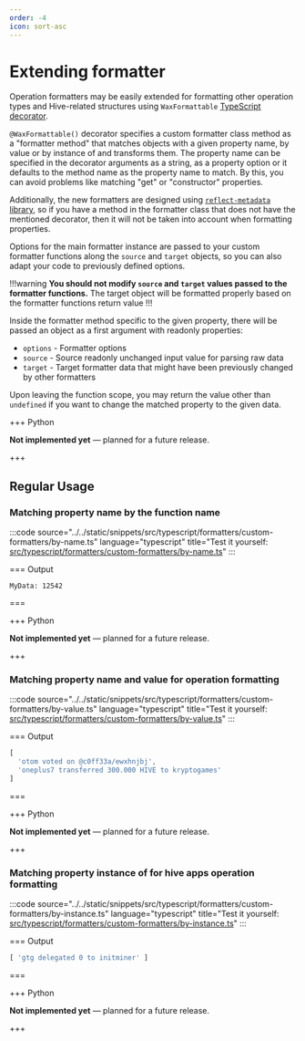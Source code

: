 ```yaml
---
order: -4
icon: sort-asc
---
```


# Extending formatter

Operation formatters may be easily extended for formatting other operation types and Hive-related structures using `WaxFormattable` [TypeScript decorator](https://www.typescriptlang.org/docs/handbook/decorators.html).

`@WaxFormattable()` decorator specifies a custom formatter class method as a "formatter method" that matches objects with a given property name, by value or by instance of and transforms them. The property name can be specified in the decorator arguments as a string, as a property option or it defaults to the method name as the property name to match. By this, you can avoid problems like matching "get" or "constructor" properties.

Additionally, the new formatters are designed using [`reflect-metadata` library](https://www.npmjs.com/package/reflect-metadata), so if you have a method in the formatter class that does not have the mentioned decorator, then it will not be taken into account when formatting properties.

Options for the main formatter instance are passed to your custom formatter functions along the `source` and `target` objects, so you can also adapt your code to previously defined options.

!!!warning
**You should not modify `source` and `target` values passed to the formatter functions.** The target object will be formatted properly based on the formatter functions return value
!!!

Inside the formatter method specific to the given property, there will be passed an object as a first argument with readonly properties:

- `options` - Formatter options
- `source` - Source readonly unchanged input value for parsing raw data
- `target` - Target formatter data that might have been previously changed by other formatters

Upon leaving the function scope, you may return the value other than `undefined` if you want to change the matched property to the given data.

+++ Python

**Not implemented yet** — planned for a future release.

+++

## Regular Usage

### Matching property name by the function name

:::code source="../../static/snippets/src/typescript/formatters/custom-formatters/by-name.ts" language="typescript" title="Test it yourself: [src/typescript/formatters/custom-formatters/by-name.ts](https://stackblitz.com/github/openhive-network/wax-doc-snippets?file=src%2Ftypescript%2Fformatters%2Fcustom-formatters%2Fby-name.ts&startScript=test-formatters-custom-formatters-by-name)" :::

=== Output

```text
MyData: 12542
```

===

+++ Python

**Not implemented yet** — planned for a future release.

+++

### Matching property name and value for operation formatting

:::code source="../../static/snippets/src/typescript/formatters/custom-formatters/by-value.ts" language="typescript" title="Test it yourself: [src/typescript/formatters/custom-formatters/by-value.ts](https://stackblitz.com/github/openhive-network/wax-doc-snippets?file=src%2Ftypescript%2Fformatters%2Fcustom-formatters%2Fby-value.ts&startScript=test-formatters-custom-formatters-by-value)" :::

=== Output

```javascript
[
  'otom voted on @c0ff33a/ewxhnjbj',
  'oneplus7 transferred 300.000 HIVE to kryptogames'
]
```

===

+++ Python

**Not implemented yet** — planned for a future release.

+++

### Matching property instance of for hive apps operation formatting

:::code source="../../static/snippets/src/typescript/formatters/custom-formatters/by-instance.ts" language="typescript" title="Test it yourself: [src/typescript/formatters/custom-formatters/by-instance.ts](https://stackblitz.com/github/openhive-network/wax-doc-snippets?file=src%2Ftypescript%2Fformatters%2Fcustom-formatters%2Fby-instance.ts&startScript=test-formatters-custom-formatters-by-instance)" :::

=== Output

```javascript
[ 'gtg delegated 0 to initminer' ]
```

===

+++ Python

**Not implemented yet** — planned for a future release.

+++
